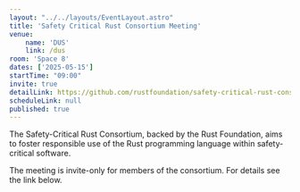 ```yaml
---
layout: "../../layouts/EventLayout.astro"
title: 'Safety Critical Rust Consortium Meeting'
venue: 
    name: 'DUS'
    link: /dus
room: 'Space 8'
dates: ['2025-05-15']
startTime: "09:00"
invite: true
detailLink: https://github.com/rustfoundation/safety-critical-rust-consortium
scheduleLink: null
published: true
---
```


The Safety-Critical Rust Consortium, backed by the Rust Foundation, aims to foster responsible use of the Rust programming language within safety-critical software.

The meeting is invite-only for members of the consortium. For details see the link below.

